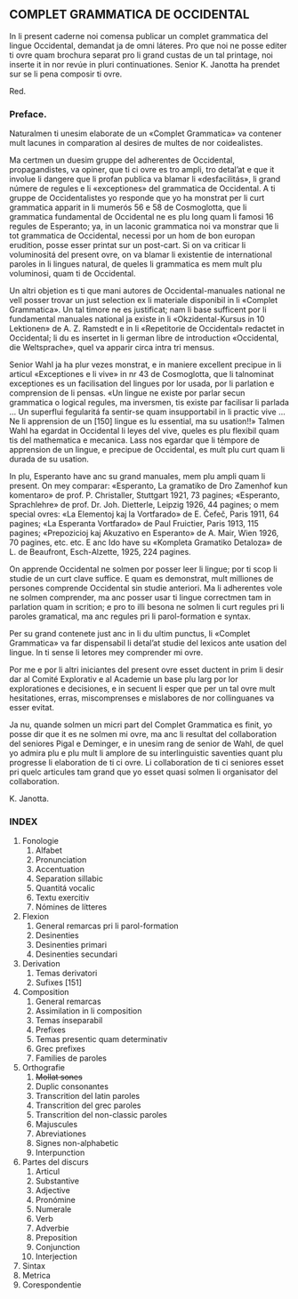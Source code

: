 ## <a name="complet">COMPLET GRAMMATICA DE OCCIDENTAL</a>

In li present caderne noi comensa publicar un complet grammatica del lingue Occidental, demandat ja de omni láteres. Pro que noi ne posse editer ti ovre quam brochura separat pro li grand custas de un tal printage, noi inserte it in nor revúe in pluri continuationes. Senior K. Janotta ha prendet sur se li pena composir ti ovre.

Red.

### <a name="preface">Preface.</a>

Naturalmen ti unesim elaborate de un «Complet Grammatica» va contener mult lacunes in comparation al desires de multes de nor coidealistes.

Ma certmen un duesim gruppe del adherentes de Occidental, propagandistes, va opiner, que ti ci ovre es tro ampli, tro detal’at e que it involue li dangere que li profan publica va blamar li «desfacilitás», li grand númere de regules e li «exceptiones» del grammatica de Occidental. A ti gruppe de Occidentalistes yo responde que yo ha monstrat per li curt grammatica apparit in li mumerós 56 e 58 de Cosmoglotta, que li grammatica fundamental de Occidental ne es plu long quam li famosi 16 regules de Esperanto; ya, in un laconic grammatica noi va monstrar que li tot grammatica de Occidental, necessi por un hom de bon europan erudition, posse esser printat sur un post-cart. Si on va criticar li voluminositá del present ovre, on va blamar li existentie de international paroles in li lingues natural, de queles li grammatica es mem mult plu voluminosi, quam ti de Occidental.

Un altri objetion es ti que mani autores de Occidental-manuales national ne vell posser trovar un just selection ex li materiale disponibil in li «Complet Grammatica». Un tal timore ne es justificat; nam li base sufficent por li fundamental manuales national ja existe in li «Okzidental-Kursus in 10 Lektionen» de A. Z. Ramstedt e in li «Repetitorie de Occidental» redactet in Occidental; li du es insertet in li german libre de introduction «Occidental, die Weltsprache», quel va apparir circa intra tri mensus.

Senior Wahl ja ha plur vezes monstrat, e in maniere excellent precipue in li articul «Exceptiones e li vive» in nr 43 de Cosmoglotta, que li talnominat exceptiones es un facilisation del lingues por lor usada, por li parlation e comprension de li pensas. «Un lingue ne existe por parlar secun grammatica o logical regules, ma inversmen, tis existe par facilisar li parlada … Un superflui fegularitá fa sentir-se quam insupportabil in li practic vive … Ne li apprension de un [150] lingue es lu essential, ma su usation!!» Talmen Wahl ha egardat in Occidental li leyes del vive, queles es plu flexibil quam tis del mathematica e mecanica. Lass nos egardar que li témpore de apprension de un lingue, e precipue de Occidental, es mult plu curt quam li durada de su usation.

In plu, Esperanto have anc su grand manuales, mem plu ampli quam li present. On mey comparar: «Esperanto, La gramatiko de Dro Zamenhof kun komentaro» de prof. P. Christaller, Stuttgart 1921, 73 pagines; «Esperanto, Sprachlehre» de prof. Dr. Joh. Dietterle, Leipzig 1926, 44 pagines; o mem special ovres: «La Elementoj kaj la Vortfarado» de E. Čefeč, Paris 1911, 64 pagines; «La Esperanta Vortfarado» de Paul Fruictier, Paris 1913, 115 pagines; «Prepozicioj kaj Akuzativo en Esperanto» de A. Mair, Wien 1926, 70 pagines, etc. etc. E anc Ido have su «Kompleta Gramatiko Detaloza» de L. de Beaufront, Esch-Alzette, 1925, 224 pagines.

On apprende Occidental ne solmen por posser leer li lingue; por ti scop li studie de un curt clave suffice. E quam es demonstrat, mult milliones de persones comprende Occidental sin studie anteriori. Ma li adherentes vole ne solmen comprender, ma anc posser usar ti lingue correctmen tam in parlation quam in scrition; e pro to illi besona ne solmen li curt regules pri li paroles gramatical, ma anc regules pri li parol-formation e syntax.

Per su grand contenete just anc in li du ultim punctus, li «Complet Grammatica» va far dispensabil li detal’at studie del lexicos ante usation del lingue. In ti sense li letores mey comprender mi ovre.

Por me e por li altri iniciantes del present ovre esset ductent in prim li desir dar al Comité Explorativ e al Academie un base plu larg por lor explorationes e decisiones, e in secuent li esper que per un tal ovre mult hesitationes, erras, miscomprenses e mislabores de nor collinguanes va esser evitat.

Ja nu, quande solmen un micri part del Complet Grammatica es finit, yo posse dir que it es ne solmen mi ovre, ma anc li resultat del collaboration del seniores Pigal e Deminger, e in unesim rang de senior de Wahl, de quel yo admira plu e plu mult li amplore de su interlinguistic saventies quant plu progresse li elaboration de ti ci ovre. Li collaboration de ti ci seniores esset pri quelc articules tam grand que yo esset quasi solmen li organisator del collaboration.

K. Janotta.

### <a name="index">INDEX</a>

1.  Fonologie
    1.  Alfabet
    2.  Pronunciation
    3.  Accentuation
    4.  Separation sillabic
    5.  Quantitá vocalic
    6.  Textu exercitiv
    7.  Nómines de lítteres
2.  Flexion
    1.  General remarcas pri li parol-formation
    2.  Desinenties
    3.  Desinenties primari
    4.  Desinenties secundari
3.  Derivation
    1.  Temas derivatori
    2.  Sufixes [151]
4.  Composition
    1.  General remarcas
    2.  Assimilation in li composition
    3.  Temas ínseparabil
    4.  Prefixes
    5.  Temas presentic quam determinativ
    6.  Grec prefixes
    7.  Families de paroles
5.  Orthografie
    1.  ~~Mollat sones~~
    2.  Duplic consonantes
    3.  Transcrition del latin paroles
    4.  Transcrition del grec paroles
    5.  Transcrition del non-classic paroles
    6.  Majuscules
    7.  Abreviationes
    8.  Signes non-alphabetic
    9.  Interpunction
6.  Partes del discurs
    1.  Articul
    2.  Substantive
    3.  Adjective
    4.  Pronómine
    5.  Numerale
    6.  Verb
    7.  Adverbie
    8.  Preposition
    9.  Conjunction
    10.  Interjection
7.  Sintax
8.  Metrica
9.  Corespondentie
